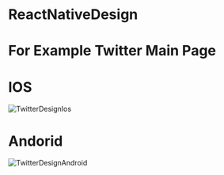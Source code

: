 # ReactNativeDesign

# For Example Twitter Main Page
# IOS
![TwitterDesignIos](https://user-images.githubusercontent.com/47599340/103174067-22a97500-4870-11eb-93ec-e71360319850.JPG)

# Andorid

![TwitterDesignAndroid](https://user-images.githubusercontent.com/47599340/103174176-078b3500-4871-11eb-9c06-58a5c64146a9.JPG)
